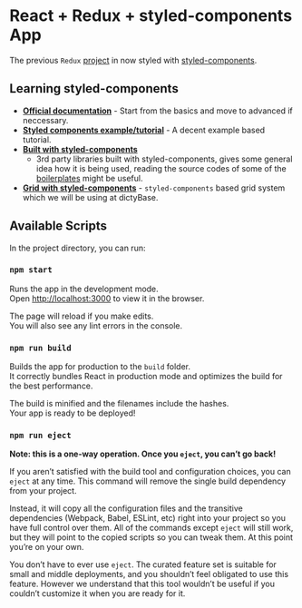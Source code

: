 # React + Redux + styled-components App

The previous `Redux` [project](https://github.com/dictybase-playground/simple-react-app/tree/feature/idiomatic-redux)
in now styled with [styled-components](https://github.com/styled-components/styled-components).

## Learning styled-components
* **[Official documentation](https://www.styled-components.com/docs)** - Start from the basics and move to advanced if neccessary.
* **[Styled components example/tutorial](https://medium.com/@lvarayut/styled-components-in-action-723852f2a93d)** - A decent example based tutorial.
* **[Built with
  styled-components](https://github.com/styled-components/styled-components#built-with-styled-components)**
  - 3rd party libraries built with styled-components, gives some general idea
  how it is being used, reading the source codes of some of the
  [boilerplates](https://github.com/styled-components/styled-components#boilerplates)
  might be useful.
* **[Grid with styled-components](http://jxnblk.com/grid-styled/)** - `styled-components` based grid system which we will be using at dictyBase. 


## Available Scripts

In the project directory, you can run:

### `npm start`

Runs the app in the development mode.<br>
Open [http://localhost:3000](http://localhost:3000) to view it in the browser.

The page will reload if you make edits.<br>
You will also see any lint errors in the console.

### `npm run build`

Builds the app for production to the `build` folder.<br>
It correctly bundles React in production mode and optimizes the build for the best performance.

The build is minified and the filenames include the hashes.<br>
Your app is ready to be deployed!

### `npm run eject`

**Note: this is a one-way operation. Once you `eject`, you can’t go back!**

If you aren’t satisfied with the build tool and configuration choices, you can `eject` at any time. This command will remove the single build dependency from your project.

Instead, it will copy all the configuration files and the transitive dependencies (Webpack, Babel, ESLint, etc) right into your project so you have full control over them. All of the commands except `eject` will still work, but they will point to the copied scripts so you can tweak them. At this point you’re on your own.

You don’t have to ever use `eject`. The curated feature set is suitable for small and middle deployments, and you shouldn’t feel obligated to use this feature. However we understand that this tool wouldn’t be useful if you couldn’t customize it when you are ready for it.

